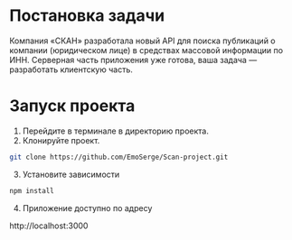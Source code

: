 <h1>Постановка задачи</h1>

Компания «СКАН» разработала новый API для поиска публикаций о компании (юридическом лице) в средствах массовой информации
по ИНН. Серверная часть приложения уже готова, ваша задача — разработать клиентскую часть.


<h1>Запуск проекта</h1>

1. Перейдите в терминале в директорию проекта.
2. Клонируйте проект.

```bash
git clone https://github.com/EmoSerge/Scan-project.git
```

3. Установите зависимости

```bash
npm install 
```
4. Приложение доступно по адресу

http://localhost:3000

